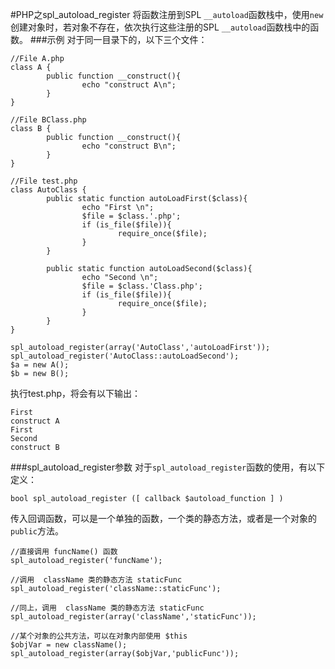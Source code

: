 #PHP之spl_autoload_register
将函数注册到SPL `__autoload`函数栈中，使用`new`创建对象时，若对象不存在，依次执行这些注册的SPL `__autoload`函数栈中的函数。
###示例
对于同一目录下的，以下三个文件：
```
//File A.php
class A {
        public function __construct(){
                echo "construct A\n";
        }
}
```
```
//File BClass.php 
class B {
        public function __construct(){
                echo "construct B\n";
        }
}
```
```
//File test.php
class AutoClass {
        public static function autoLoadFirst($class){
                echo "First \n";
                $file = $class.'.php';
                if (is_file($file)){
                        require_once($file);
                }
        }

        public static function autoLoadSecond($class){
                echo "Second \n";
                $file = $class.'Class.php';
                if (is_file($file)){
                        require_once($file);
                }
        }
}

spl_autoload_register(array('AutoClass','autoLoadFirst'));
spl_autoload_register('AutoClass::autoLoadSecond');
$a = new A();
$b = new B();
```
执行test.php，将会有以下输出：
```
First 
construct A
First 
Second 
construct B
```
###spl_autoload_register参数
对于`spl_autoload_register`函数的使用，有以下定义：
```
bool spl_autoload_register ([ callback $autoload_function ] )
```
传入回调函数，可以是一个单独的函数，一个类的静态方法，或者是一个对象的`public`方法。
```
//直接调用 funcName() 函数
spl_autoload_register('funcName');

//调用  className 类的静态方法 staticFunc
spl_autoload_register('className::staticFunc');

//同上，调用  className 类的静态方法 staticFunc
spl_autoload_register(array('className','staticFunc'));

//某个对象的公共方法，可以在对象内部使用 $this
$objVar = new className();
spl_autoload_register(array($objVar,'publicFunc'));
```